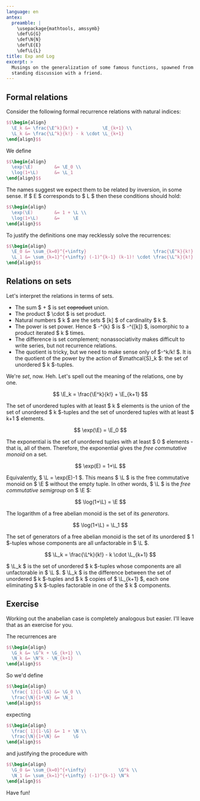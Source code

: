 ```yaml
---
language: en
antex:
  preamble: |
    \usepackage{mathtools, amssymb}
    \def\G{G}
    \def\N{N}
    \def\E{E}
    \def\L{L}
title: Exp and Log
excerpt: >
  Musings on the generalization of some famous functions, spawned from a long
  standing discussion with a friend.
---
```


## Formal relations

Consider the following formal recurrence relations with natural indices:

``` tex
$$\begin{align}
  \E_k &= \frac{\E^k}{k!} +         \E_{k+1} \\
  \L_k &= \frac{\L^k}{k!} - k \cdot \L_{k+1}
\end{align}$$
```

We define

``` tex
$$\begin{align}
  \exp(\E)        &= \E_0 \\
  \log(1+\L)      &= \L_1
\end{align}$$
```

The names suggest we expect them to be related by inversion, in some sense.
If $ E $ corresponds to $ L $ then these conditions should hold:

``` tex
$$\begin{align}
  \exp(\E)        &= 1 + \L \\
  \log(1+\L)      &=     \E
\end{align}$$
```

To justify the definitions one may recklessly solve the recurrences:

``` tex
$$\begin{align}
  \E_0 &= \sum_{k=0}^{+\infty}                         \frac{\E^k}{k!} \\
  \L_1 &= \sum_{k=1}^{+\infty} (-1)^{k-1} (k-1)! \cdot \frac{\L^k}{k!}
\end{align}$$
```

## Relations on sets

Let's interpret the relations in terms of sets.

* The sum $ + $ is set ~~coproduct~~ union.
* The product $ \cdot $ is set product.
* Natural numbers $ k $ are the sets $ [k] $ of cardinality $ k $.
* The power is set power. Hence $ -^{k} $ is $ -^{[k]} $, isomorphic
to a product iterated $ k $ times.
* The difference is set complement; nonassociativity makes difficult to
write series, but not recurrence relations.
* The quotient is tricky, but we need to make sense only of
$-^k/k! $. It is the quotient of the power by the action of
$\mathcal{S}_k $: the set of unordered $ k $-tuples.

We're *set*, now.
Heh.
Let's spell out the meaning of the relations, one by one.

$$ \E_k = \frac{\E^k}{k!} + \E_{k+1} $$

The set of unordered tuples with at least $ k $ elements is the union
of the set of unordered $ k $-tuples and the set of unordered tuples
with at least $ k+1 $ elements.

$$ \exp(\E) = \E_0 $$

The exponential is the set of unordered tuples with at least $ 0 $
elements - that is, all of them. Therefore, the exponential gives the
*free commutative monoid* on a set.

$$ \exp(E) = 1+\L $$

Equivalently, $ \L = \exp(E)-1 $. This means $ \L $ is the free
commutative monoid on $ \E $ without the empty tuple. In other words,
$ \L $ is the *free commutative semigroup* on $ \E $:

$$ \log(1+\L) = \E $$

The logarithm of a free abelian monoid is the set of its *generators*.

$$ \log(1+\L) = \L_1 $$

The set of generators of a free abelian monoid is the set of its unordered
$ 1 $-tuples whose components are all unfactorable in $ \L $.


$$ \L_k = \frac{\L^k}{k!} - k \cdot \L_{k+1} $$

$ \L_k $ is the set of unordered $ k $-tuples whose components are
all unfactorable in $ \L $. $ \L_k $ is the difference between the set
of unordered $ k $-tuples and $ k $ copies of $ \L_{k+1} $, each one
eliminating $ k $-tuples factorable in one of the $ k $ components.

## Exercise

Working out the anabelian case is completely analogous but easier.
I'll leave that as an exercise for you.

The recurrences are

``` tex
$$\begin{align}
  \G_k &= \G^k + \G_{k+1} \\
  \N_k &= \N^k - \N_{k+1}
\end{align}$$
```

So we'd define

``` tex
$$\begin{align}
  \frac{ 1}{1-\G} &= \G_0 \\
  \frac{\N}{1+\N} &= \N_1
\end{align}$$
```

expecting

``` tex
$$\begin{align}
  \frac{ 1}{1-\G} &= 1 + \N \\
  \frac{\N}{1+\N} &=     \G
\end{align}$$
```

and justifying the procedure with

``` tex
$$\begin{align}
  \G_0 &= \sum_{k=0}^{+\infty}            \G^k \\
  \N_1 &= \sum_{k=1}^{+\infty} (-1)^{k-1} \N^k
\end{align}$$
```

Have fun!
